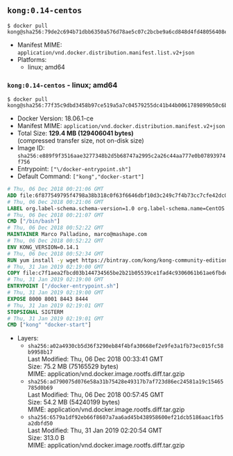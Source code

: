 ## `kong:0.14-centos`

```console
$ docker pull kong@sha256:79de2c694b71dbb6350a576d78ae5c07c2bcbe9a6cd848d4fd48056408e06805
```

-	Manifest MIME: `application/vnd.docker.distribution.manifest.list.v2+json`
-	Platforms:
	-	linux; amd64

### `kong:0.14-centos` - linux; amd64

```console
$ docker pull kong@sha256:77f35c9dbd3458b97ce519a5a7c04579255dc41b44b0061789899b50c6bc25ac
```

-	Docker Version: 18.06.1-ce
-	Manifest MIME: `application/vnd.docker.distribution.manifest.v2+json`
-	Total Size: **129.4 MB (129406041 bytes)**  
	(compressed transfer size, not on-disk size)
-	Image ID: `sha256:e889f9f3516aae3277348b2d5b68747a2995c2a26c44aa777e0b07893974f756`
-	Entrypoint: `["\/docker-entrypoint.sh"]`
-	Default Command: `["kong","docker-start"]`

```dockerfile
# Thu, 06 Dec 2018 00:21:06 GMT
ADD file:6f877549795f4798a38b318c0f63f6646dbf10d3c249c7f4b73cc7cfe42dc0f5 in / 
# Thu, 06 Dec 2018 00:21:06 GMT
LABEL org.label-schema.schema-version=1.0 org.label-schema.name=CentOS Base Image org.label-schema.vendor=CentOS org.label-schema.license=GPLv2 org.label-schema.build-date=20181205
# Thu, 06 Dec 2018 00:21:07 GMT
CMD ["/bin/bash"]
# Thu, 06 Dec 2018 00:52:22 GMT
MAINTAINER Marco Palladino, marco@mashape.com
# Thu, 06 Dec 2018 00:52:22 GMT
ENV KONG_VERSION=0.14.1
# Thu, 06 Dec 2018 00:52:34 GMT
RUN yum install -y wget https://bintray.com/kong/kong-community-edition-rpm/download_file?file_path=centos/7/kong-community-edition-$KONG_VERSION.el7.noarch.rpm &&     yum clean all
# Thu, 31 Jan 2019 02:19:00 GMT
COPY file:c7f1aea2fbcd03b144734565be2b21b05539ce1fad4c9306061b61ae6fbde4f0 in /docker-entrypoint.sh 
# Thu, 31 Jan 2019 02:19:00 GMT
ENTRYPOINT ["/docker-entrypoint.sh"]
# Thu, 31 Jan 2019 02:19:00 GMT
EXPOSE 8000 8001 8443 8444
# Thu, 31 Jan 2019 02:19:01 GMT
STOPSIGNAL SIGTERM
# Thu, 31 Jan 2019 02:19:01 GMT
CMD ["kong" "docker-start"]
```

-	Layers:
	-	`sha256:a02a4930cb5d36f3290eb84f4bfa30668ef2e9fe3a1fb73ec015fc58b9958b17`  
		Last Modified: Thu, 06 Dec 2018 00:33:41 GMT  
		Size: 75.2 MB (75165529 bytes)  
		MIME: application/vnd.docker.image.rootfs.diff.tar.gzip
	-	`sha256:ad790075d076e58a31b75428e49317b7af723d86ec24581a19c15465785d0b69`  
		Last Modified: Thu, 06 Dec 2018 00:57:45 GMT  
		Size: 54.2 MB (54240199 bytes)  
		MIME: application/vnd.docker.image.rootfs.diff.tar.gzip
	-	`sha256:6579a1df92eb66f8607a7aa6ad45b438958600ef21dcb5186aac1fb5a2dbfd50`  
		Last Modified: Thu, 31 Jan 2019 02:20:54 GMT  
		Size: 313.0 B  
		MIME: application/vnd.docker.image.rootfs.diff.tar.gzip
